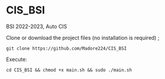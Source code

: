 # CIS_BSI
BSI 2022-2023, Auto CIS


Clone or download the project files (no installation is required) ;

	git clone https://github.com/Madore224/CIS_BSI
 
Execute:

	cd CIS_BSI && chmod +x main.sh && sudo ./main.sh
